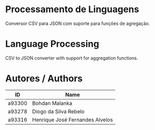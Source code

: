 # Processamento de Linguagens
Conversor CSV para JSON com suporte para funções de agregação.

# Language Processing
CSV to JSON converter with support for aggregation functions.

# Autores / Authors
| ID | Name |
|----|------|
| a93300 | Bohdan Malanka |
| a93278 | Diogo da Silva Rebelo |
| a93316 | Henrique José Fernandes Alvelos |